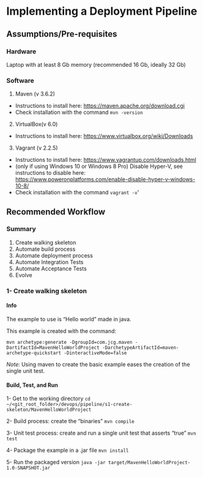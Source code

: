# Implementing a Deployment Pipeline


## Assumptions/Pre-requisites

### Hardware
Laptop with at least 8 Gb memory (recommended 16 Gb, ideally 32 Gb)

### Software
1. Maven (v 3.6.2)
* Instructions to install here: https://maven.apache.org/download.cgi
* Check installation with the command `mvn -version`



2. VirtualBox(v 6.0)
* Instructions to install here: https://www.virtualbox.org/wiki/Downloads 


3. Vagrant (v 2.2.5) 
* Instructions to install here: https://www.vagrantup.com/downloads.html
* (only if using Windows 10 or Windows 8 Pro) Disable Hyper-V, see instructions to disable here: https://www.poweronplatforms.com/enable-disable-hyper-v-windows-10-8/
* Check installation with the command `vagrant -v`'



## Recommended Workflow

### Summary
1. Create walking skeleton
2. Automate build process
3. Automate deployment process
4. Automate Integration Tests
5. Automate Acceptance Tests
6. Evolve




### 1- Create walking skeleton

#### Info
The example to use is “Hello world” made in java.

This example is created with the command:

`mvn archetype:generate -DgroupId=com.jcg.maven -DartifactId=MavenHelloWorldProject -DarchetypeArtifactId=maven-archetype-quickstart -DinteractiveMode=false`

*Note:* Using maven to create the basic example eases the creation of the single unit test. 


#### Build, Test, and Run


1- Get to the working directory
`cd ~/<git_root_folder>/devops/pipeline/s1-create-skeleton/MavenHelloWorldProject`

2- Build process: create the “binaries”
`mvn compile`

3- Unit test process: create and run a single unit test that asserts “true” 
`mvn test`

4- Package the example in a .jar file
`mvn install`

5- Run the packaged version
`java -jar target/MavenHelloWorldProject-1.0-SNAPSHOT.jar`












